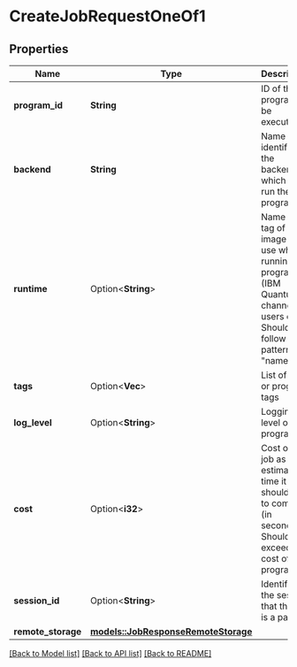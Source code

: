 # CreateJobRequestOneOf1

## Properties

Name | Type | Description | Notes
------------ | ------------- | ------------- | -------------
**program_id** | **String** | ID of the program to be executed | 
**backend** | **String** | Name that identifies the backend on which to run the program. | 
**runtime** | Option<**String**> | Name and tag of the image to use when running a program (IBM Quantum channel users only). Should follow the pattern \"name:tag\". | [optional]
**tags** | Option<**Vec<String>**> | List of job or program tags | [optional]
**log_level** | Option<**String**> | Logging level of the program | [optional]
**cost** | Option<**i32**> | Cost of the job as the estimated time it should take to complete (in seconds). Should not exceed the cost of the program | [optional]
**session_id** | Option<**String**> | Identifier of the session that the job is a part of | [optional]
**remote_storage** | [**models::JobResponseRemoteStorage**](JobResponse_remote_storage.md) |  | 

[[Back to Model list]](../README.md#documentation-for-models) [[Back to API list]](../README.md#documentation-for-api-endpoints) [[Back to README]](../README.md)


